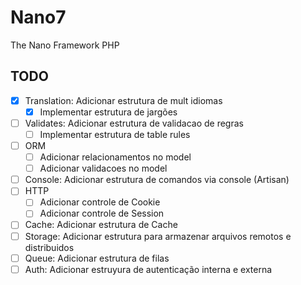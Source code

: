# Nano7
The Nano Framework PHP

## TODO
 - [x] Translation: Adicionar estrutura de mult idiomas
    - [x] Implementar estrutura de jargões
 - [ ] Validates: Adicionar estrutura de validacao de regras
    - [ ]  Implementar estrutura de table rules
 - [ ] ORM
    - [ ] Adicionar relacionamentos no model
    - [ ] Adicionar validacoes no model
 - [ ] Console: Adicionar estrutura de comandos via console (Artisan)
 - [ ] HTTP
    - [ ] Adicionar controle de Cookie
    - [ ] Adicionar controle de Session
 - [ ] Cache: Adicionar estrutura de Cache
 - [ ] Storage: Adicionar estrutura para armazenar arquivos remotos e distribuidos
 - [ ] Queue: Adicionar estrutura de filas
 - [ ] Auth: Adicionar estruyura de autenticação interna e externa
